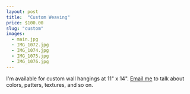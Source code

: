 ```yaml
---
layout: post
title:  "Custom Weaving"
price: $100.00
slug: "custom"
images:
  - main.jpg
  - IMG_1072.jpg
  - IMG_1074.jpg
  - IMG_1075.jpg
  - IMG_1076.jpg
---
```


I'm available for custom wall hangings at 11" x 14". [Email me](mailto:acklin.mary@gmail.com) to talk about colors, patters, textures, and so on.
